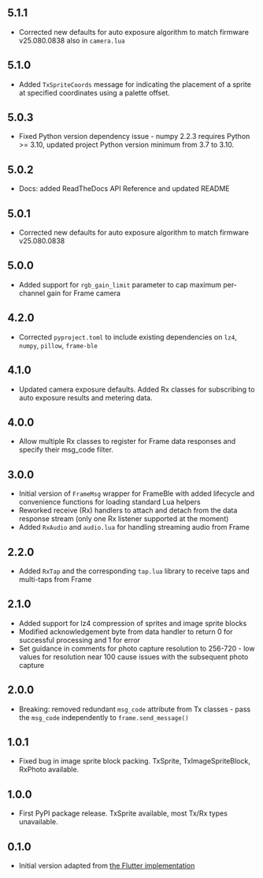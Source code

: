 ## 5.1.1

* Corrected new defaults for auto exposure algorithm to match firmware v25.080.0838 also in `camera.lua`

## 5.1.0

* Added `TxSpriteCoords` message for indicating the placement of a sprite at specified coordinates using a palette offset.

## 5.0.3

* Fixed Python version dependency issue - numpy 2.2.3 requires Python >= 3.10, updated project Python version minimum from 3.7 to 3.10.

## 5.0.2

* Docs: added ReadTheDocs API Reference and updated README

## 5.0.1

* Corrected new defaults for auto exposure algorithm to match firmware v25.080.0838

## 5.0.0

* Added support for `rgb_gain_limit` parameter to cap maximum per-channel gain for Frame camera

## 4.2.0

* Corrected `pyproject.toml` to include existing dependencies on `lz4`, `numpy`, `pillow`, `frame-ble`

## 4.1.0

* Updated camera exposure defaults. Added Rx classes for subscribing to auto exposure results and metering data.

## 4.0.0

* Allow multiple Rx classes to register for Frame data responses and specify their msg_code filter.

## 3.0.0

* Initial version of `FrameMsg` wrapper for FrameBle with added lifecycle and convenience functions for loading standard Lua helpers
* Reworked receive (Rx) handlers to attach and detach from the data response stream (only one Rx listener supported at the moment)
* Added `RxAudio` and `audio.lua` for handling streaming audio from Frame

## 2.2.0

* Added `RxTap` and the corresponding `tap.lua` library to receive taps and multi-taps from Frame

## 2.1.0

* Added support for lz4 compression of sprites and image sprite blocks
* Modified acknowledgement byte from data handler to return 0 for successful processing and 1 for error
* Set guidance in comments for photo capture resolution to 256-720 - low values for resolution near 100 cause issues with the subsequent photo capture

## 2.0.0

* Breaking: removed redundant `msg_code` attribute from Tx classes - pass the `msg_code` independently to `frame.send_message()`

## 1.0.1

* Fixed bug in image sprite block packing.
  TxSprite, TxImageSpriteBlock, RxPhoto available.

## 1.0.0

* First PyPI package release. TxSprite available, most Tx/Rx types unavailable.

## 0.1.0

* Initial version adapted from [the Flutter implementation](https://pub.dev/packages/frame_msg)
